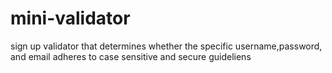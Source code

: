 # mini-validator
sign up validator
that determines whether the specific username,password, and email adheres to case sensitive and secure guideliens
 
